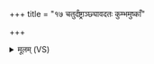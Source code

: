 +++
title = "१७ चतुर्दंष्ट्राञ्छ्यावदतः कुम्भमुष्काँ"

+++
<details><summary>मूलम् (VS)</summary>

चतु॑र्दंष्ट्राञ्छ्या॒वद॑तः कु॒म्भमु॑ष्काँ॒ असृ॑ङ्मुखान्।  
स्व॑भ्य॒सा ये चो॑द्भ्य॒साः ॥
</details>